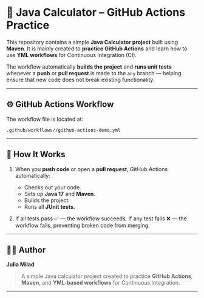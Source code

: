 # 🧮 Java Calculator – GitHub Actions Practice

This repository contains a simple **Java Calculator project** built using **Maven**.
It is mainly created to **practice GitHub Actions** and learn how to use **YML workflows** for Continuous Integration (CI).

The workflow automatically **builds the project** and **runs unit tests** whenever a **push** or **pull request** is made to the `any` branch — helping ensure that new code does not break existing functionality.

---

## ⚙️ GitHub Actions Workflow

The workflow file is located at:

```
.github/workflows//github-actions-demo.yml
```
---

## 🚀 How It Works

1. When you **push code** or open a **pull request**, GitHub Actions automatically:

   * Checks out your code.
   * Sets up **Java 17** and **Maven**.
   * Builds the project.
   * Runs all **JUnit tests**.

2. If all tests pass ✅ — the workflow succeeds.
   If any test fails ❌ — the workflow fails, preventing broken code from merging.

---


## 👩‍💻 Author

**Julia Milad**

> A simple Java calculator project created to practice **GitHub Actions**, **Maven**, and **YML-based workflows** for Continuous Integration.

---
